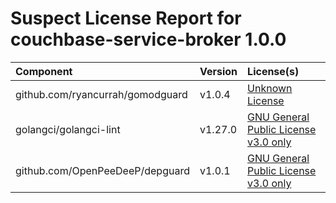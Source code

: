 
Suspect License Report for couchbase-service-broker 1.0.0
=========================================================

|Component|Version|License(s)|
| :--- | :--- | :--- |
|github.com/ryancurrah/gomodguard|v1.0.4|[Unknown License](../../license-data/00000000-0010-0000-0000-000000000000.txt)|
|golangci/golangci-lint|v1.27.0|[GNU General Public License v3.0 only](../../license-data/f5135f7b-f17e-473a-839b-3ea12860f761.txt)|
|github.com/OpenPeeDeeP/depguard|v1.0.1|[GNU General Public License v3.0 only](../../license-data/f5135f7b-f17e-473a-839b-3ea12860f761.txt)|
